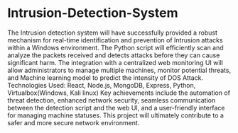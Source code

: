 # Intrusion-Detection-System
The Intrusion detection system will have successfully provided a robust mechanism  for real-time identification and prevention of Intrusion attacks within a Windows  environment. The Python script will efficiently scan and analyze the packets  received and detects attacks before they can cause significant harm. The integration  with a centralized web monitoring UI will allow administrators to manage multiple  machines, monitor potential threats, and Machine learning model to predict the intensity of DOS Attack. Technologies Used: React, Node.js, MongoDB, Express, Python, Virtualbox(Windows, Kali linux) Key achievements  include the automation of threat detection, enhanced network security, seamless  communication between the detection script and the web UI, and a user-friendly  interface for managing machine statuses. This project will ultimately contribute to a  safer and more secure network environment. 
